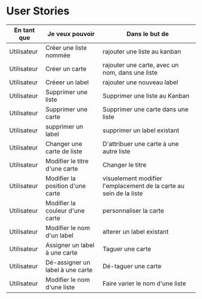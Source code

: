 # User Stories

|En tant que|Je veux pouvoir| Dans le but de|
|---|---|---|
|Utilisateur| Créer une liste nommée| rajouter une liste au kanban|
|Utilisateur| Créer un carte | rajouter une carte, avec un nom, dans une liste|
|Utilisateur| Créeer un label | rajouter une nouveau label|
|Utilisateur| Supprimer une liste | Supprimer une liste au Kanban|
|Utilisateur| Supprimer une carte | Supprimer une carte dans une liste|
|Utilisateur| supprimer un label | supprimer un label existant|
|Utilisateur| Changer une carte de liste | D'attribuer une carte à une autre liste|
|Utilisateur| Modifier le titre d'une carte | Changer le titre|
|Utilisateur| Modifier la position d'une carte| visuelement modifier l'emplacement de la carte au sein de la liste|
|Utilisateur| Modifier la couleur d'une carte| personnaliser la carte|
|Utilisateur| Modifier le nom d'un label| alterer un  label existant|
|Utilisateur| Assigner un label à une carte| Taguer une carte|
|Utilisateur|Dé-assigner un label à une carte| Dé-taguer une carte|
|Utilisateur| Modifier le nom d'une liste| Faire varier le nom d'une liste|
